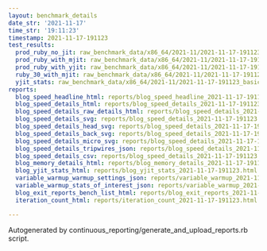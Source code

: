 ```yaml
---
layout: benchmark_details
date_str: '2021-11-17'
time_str: '19:11:23'
timestamp: 2021-11-17-191123
test_results:
  prod_ruby_no_jit: raw_benchmark_data/x86_64/2021-11/2021-11-17-191123_basic_benchmark_prod_ruby_no_jit.json
  prod_ruby_with_mjit: raw_benchmark_data/x86_64/2021-11/2021-11-17-191123_basic_benchmark_prod_ruby_with_mjit.json
  prod_ruby_with_yjit: raw_benchmark_data/x86_64/2021-11/2021-11-17-191123_basic_benchmark_prod_ruby_with_yjit.json
  ruby_30_with_mjit: raw_benchmark_data/x86_64/2021-11/2021-11-17-191123_basic_benchmark_ruby_30_with_mjit.json
  yjit_stats: raw_benchmark_data/x86_64/2021-11/2021-11-17-191123_basic_benchmark_yjit_stats.json
reports:
  blog_speed_headline_html: reports/blog_speed_headline_2021-11-17-191123.html
  blog_speed_details_html: reports/blog_speed_details_2021-11-17-191123.html
  blog_speed_details_raw_details_html: reports/blog_speed_details_2021-11-17-191123.raw_details.html
  blog_speed_details_svg: reports/blog_speed_details_2021-11-17-191123.svg
  blog_speed_details_head_svg: reports/blog_speed_details_2021-11-17-191123.head.svg
  blog_speed_details_back_svg: reports/blog_speed_details_2021-11-17-191123.back.svg
  blog_speed_details_micro_svg: reports/blog_speed_details_2021-11-17-191123.micro.svg
  blog_speed_details_tripwires_json: reports/blog_speed_details_2021-11-17-191123.tripwires.json
  blog_speed_details_csv: reports/blog_speed_details_2021-11-17-191123.csv
  blog_memory_details_html: reports/blog_memory_details_2021-11-17-191123.html
  blog_yjit_stats_html: reports/blog_yjit_stats_2021-11-17-191123.html
  variable_warmup_warmup_settings_json: reports/variable_warmup_2021-11-17-191123.warmup_settings.json
  variable_warmup_stats_of_interest_json: reports/variable_warmup_2021-11-17-191123.stats_of_interest.json
  blog_exit_reports_bench_list_html: reports/blog_exit_reports_2021-11-17-191123.bench_list.html
  iteration_count_html: reports/iteration_count_2021-11-17-191123.html

---
```

Autogenerated by continuous_reporting/generate_and_upload_reports.rb script.
